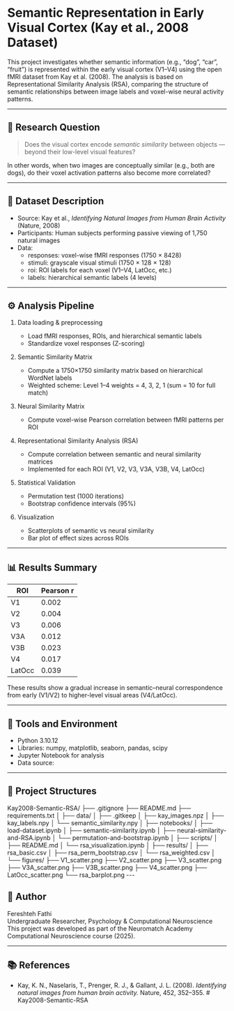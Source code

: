 # Semantic Representation in Early Visual Cortex (Kay et al., 2008 Dataset)

This project investigates whether semantic information (e.g., “dog”, “car”, “fruit”) is represented within the early visual cortex (V1–V4) using the open fMRI dataset from Kay et al. (2008). The analysis is based on Representational Similarity Analysis (RSA), comparing the structure of semantic relationships between image labels and voxel-wise neural activity patterns.

---

## 🎯 Research Question

> Does the visual cortex encode *semantic similarity* between objects — beyond their low-level visual features?

In other words, when two images are conceptually similar (e.g., both are dogs), do their voxel activation patterns also become more correlated?

---

## 🧩 Dataset Description

- Source: Kay et al., *Identifying Natural Images from Human Brain Activity* (Nature, 2008)  
- Participants: Human subjects performing passive viewing of 1,750 natural images  
- Data:  
  - responses: voxel-wise fMRI responses (1750 × 8428)  
  - stimuli: grayscale visual stimuli (1750 × 128 × 128)  
  - roi: ROI labels for each voxel (V1–V4, LatOcc, etc.)  
  - labels: hierarchical semantic labels (4 levels)

---

## ⚙️ Analysis Pipeline

1. Data loading & preprocessing
   - Load fMRI responses, ROIs, and hierarchical semantic labels  
   - Standardize voxel responses (Z-scoring)

2. Semantic Similarity Matrix
   - Compute a 1750×1750 similarity matrix based on hierarchical WordNet labels  
   - Weighted scheme: Level 1–4 weights = 4, 3, 2, 1 (sum = 10 for full match)

3. Neural Similarity Matrix
   - Compute voxel-wise Pearson correlation between fMRI patterns per ROI

4. Representational Similarity Analysis (RSA)
   - Compute correlation between semantic and neural similarity matrices
   - Implemented for each ROI (V1, V2, V3, V3A, V3B, V4, LatOcc)

5. Statistical Validation
   - Permutation test (1000 iterations)
   - Bootstrap confidence intervals (95%)

6. Visualization
   - Scatterplots of semantic vs neural similarity
   - Bar plot of effect sizes across ROIs

---

## 📊 Results Summary

| ROI | Pearson r |
|-----|------------|
| V1  | 0.002 |
| V2  | 0.004 |
| V3  | 0.006 |
| V3A | 0.012 |
| V3B | 0.023 |
| V4  | 0.017 |
| LatOcc | 0.039 |

These results show a gradual increase in semantic–neural correspondence from early (V1/V2) to higher-level visual areas (V4/LatOcc).

---

## 🧮 Tools and Environment

- Python 3.10.12
- Libraries: numpy, matplotlib, seaborn, pandas, scipy  
- Jupyter Notebook for analysis  
- Data source:

---

## 📁 Project Structures
Kay2008-Semantic-RSA/
├── .gitignore
├── README.md
├── requirements.txt
│
├── data/
│   ├── .gitkeep
│   ├── kay_images.npz
│   ├── kay_labels.npy
│   └── semantic_similarity.npy
│
├── notebooks/
│   ├── load-dataset.ipynb
│   ├── semantic-similarity.ipynb
│   ├── neural-similarity-and-RSA.ipynb
│   └── permutation-and-bootstrap.ipynb
│
├── scripts/
│   ├── README.md
│   └── rsa_visualization.ipynb
│
├── results/
│   ├── rsa_basic.csv
│   ├── rsa_perm_bootstrap.csv
│   └── rsa_weighted.csv
│
└── figures/
    ├── V1_scatter.png
    ├── V2_scatter.png
    ├── V3_scatter.png
    ├── V3A_scatter.png
    ├── V3B_scatter.png
    ├── V4_scatter.png
    ├── LatOcc_scatter.png
    └── rsa_barplot.png
    ---

## 🧠 Author

Fereshteh Fathi  
Undergraduate Researcher, Psychology & Computational Neuroscience  
This project was developed as part of the Neuromatch Academy Computational Neuroscience course (2025).

---

## 📚 References

- Kay, K. N., Naselaris, T., Prenger, R. J., & Gallant, J. L. (2008). *Identifying natural images from human brain activity.* Nature, 452, 352–355.
#   K a y 2 0 0 8 - S e m a n t i c - R S A 
 
 
